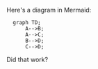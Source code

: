 Here's a diagram in Mermaid:

```mermaid
  graph TD;
      A-->B;
      A-->C;
      B-->D;
      C-->D;
```

Did that work?
